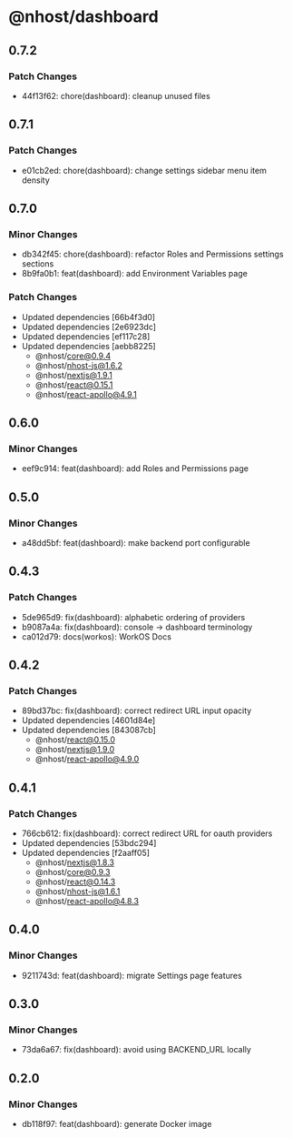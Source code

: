 # @nhost/dashboard

## 0.7.2

### Patch Changes

- 44f13f62: chore(dashboard): cleanup unused files

## 0.7.1

### Patch Changes

- e01cb2ed: chore(dashboard): change settings sidebar menu item density

## 0.7.0

### Minor Changes

- db342f45: chore(dashboard): refactor Roles and Permissions settings sections
- 8b9fa0b1: feat(dashboard): add Environment Variables page

### Patch Changes

- Updated dependencies [66b4f3d0]
- Updated dependencies [2e6923dc]
- Updated dependencies [ef117c28]
- Updated dependencies [aebb8225]
  - @nhost/core@0.9.4
  - @nhost/nhost-js@1.6.2
  - @nhost/nextjs@1.9.1
  - @nhost/react@0.15.1
  - @nhost/react-apollo@4.9.1

## 0.6.0

### Minor Changes

- eef9c914: feat(dashboard): add Roles and Permissions page

## 0.5.0

### Minor Changes

- a48dd5bf: feat(dashboard): make backend port configurable

## 0.4.3

### Patch Changes

- 5de965d9: fix(dashboard): alphabetic ordering of providers
- b9087a4a: fix(dashboard): console -> dashboard terminology
- ca012d79: docs(workos): WorkOS Docs

## 0.4.2

### Patch Changes

- 89bd37bc: fix(dashboard): correct redirect URL input opacity
- Updated dependencies [4601d84e]
- Updated dependencies [843087cb]
  - @nhost/react@0.15.0
  - @nhost/nextjs@1.9.0
  - @nhost/react-apollo@4.9.0

## 0.4.1

### Patch Changes

- 766cb612: fix(dashboard): correct redirect URL for oauth providers
- Updated dependencies [53bdc294]
- Updated dependencies [f2aaff05]
  - @nhost/nextjs@1.8.3
  - @nhost/core@0.9.3
  - @nhost/react@0.14.3
  - @nhost/nhost-js@1.6.1
  - @nhost/react-apollo@4.8.3

## 0.4.0

### Minor Changes

- 9211743d: feat(dashboard): migrate Settings page features

## 0.3.0

### Minor Changes

- 73da6a67: fix(dashboard): avoid using BACKEND_URL locally

## 0.2.0

### Minor Changes

- db118f97: feat(dashboard): generate Docker image

